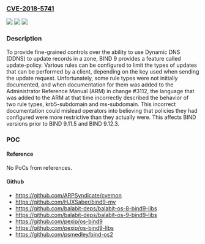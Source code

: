 ### [CVE-2018-5741](https://cve.mitre.org/cgi-bin/cvename.cgi?name=CVE-2018-5741)
![](https://img.shields.io/static/v1?label=Product&message=BIND%209&color=blue)
![](https://img.shields.io/static/v1?label=Version&message=BIND%209Versions%20prior%20to%20BIND%209.11.5%20and%20BIND%209.12.3%20&color=brighgreen)
![](https://img.shields.io/static/v1?label=Vulnerability&message=The%20krb5-subdomain%20and%20ms-subdomain%20update%20policy%20rule%20types%20permit%20updates%20from%20any%20client%20authenticated%20with%20a%20valid%20Kerberos%20or%20Windows%20machine%20principal%20from%20the%20REALM%20specified%20in%20the%20identity%20field%2C%20to%20modify%20records%20in%20the%20zone%20at%20or%20below%20the%20name%20specified%20in%20the%20name%20field.%20The%20incorrect%20documentation%2C%20however%2C%20indicated%20that%20the%20policy%20would%20be%20restricted%20to%20names%20at%20or%20below%20the%20machine's%20name%20as%20encoded%20in%20the%20Windows%20or%20Kerberos%20principal.%0A%0AFor%20example%2C%20if%20named.conf%20contains%20the%20following%20configuration%20statement%20in%20the%20zone%20%22example.com%22%3A%0A%0Azone%20example.com%20%7B%0A%20%20%20%20%20%20%20%20...%0A%20%20%20%20%20%20%20%20update-policy%20%7B%0A%20%20%20%20%20%20%20%20%20%20%20%20%20%20%20%20grant%20SUB.EXAMPLE.COM%20krb5-subdomain%20.%20ANY%3B%0A%20%20%20%20%20%20%20%20%7D%3B%0A%7D%3B%0A%0A...then%20a%20client%20possessing%20a%20valid%20Kerberos%20machine%20principal%20for%20host%2Fmachine.sub.example.com%40SUB.EXAMPLE.COM%20would%20be%20allowed%20to%20update%20any%20record%20at%20or%20below%20%22example.com%22%2C%20whereas%20the%20documentation%20indicated%20that%20updates%20would%20only%20be%20permitted%20at%20or%20below%20%22machine.sub.example.com%22.%20In%20practice%2C%20the%20name%20of%20the%20machine%20encoded%20in%20the%20principal%20is%20not%20checked%20to%20ensure%20that%20it%20matches%20the%20records%20to%20be%20updated.%20The%20update%20policy%20for%20the%20zone%2C%20having%20established%20that%20the%20client%20possesses%20a%20valid%20machine%20principal%20from%20the%20SUB.EXAMPLE.COM%20realm%2C%20simply%20allows%20updates%20to%20all%20records%20within%20the%20zone%20%22example.com%22.%0A%0AThe%20ms-subdomain%20rule%20type%20behaves%20similarly%2C%20but%20for%20Windows%20machine%20principals%20such%20as%20machine%24%40SUB.EXAMPLE.COM%20instead%20of%20Kerberos%20principals.%0A%0AThe%20krb5-subdomain%20and%20ms-subdomain%20rules%20are%20intended%20to%20limit%20updates%20to%20names%20below%20the%20name%20field%20(in%20this%20example%2C%20%22.%22%2C%20which%20covers%20the%20entire%20zone).%20Because%20of%20a%20separate%20bug%20in%20the%20named.conf%20parser%2C%20a%20name%20field%20below%20%22.%22%20could%20not%20be%20configured%20in%20some%20releases.%0A%0AMaintenance%20releases%20of%20BIND%20released%20during%20or%20after%20October%202018%20(9.11.5%20or%20higher%2C%209.12.3%20or%20higher)%20will%20address%20this%20configuration%20bug%2C%20as%20well%20as%20adding%20new%20krb5-selfsub%20and%20ms-selfsub%20rule%20types%20which%20more%20accurately%20implement%20the%20behavior%20that%20the%20ARM%20formerly%20attributed%20to%20krb5-subdomain%20and%20ms-subdomain.&color=brighgreen)

### Description

To provide fine-grained controls over the ability to use Dynamic DNS (DDNS) to update records in a zone, BIND 9 provides a feature called update-policy. Various rules can be configured to limit the types of updates that can be performed by a client, depending on the key used when sending the update request. Unfortunately, some rule types were not initially documented, and when documentation for them was added to the Administrator Reference Manual (ARM) in change #3112, the language that was added to the ARM at that time incorrectly described the behavior of two rule types, krb5-subdomain and ms-subdomain. This incorrect documentation could mislead operators into believing that policies they had configured were more restrictive than they actually were. This affects BIND versions prior to BIND 9.11.5 and BIND 9.12.3.

### POC

#### Reference
No PoCs from references.

#### Github
- https://github.com/ARPSyndicate/cvemon
- https://github.com/HJXSaber/bind9-my
- https://github.com/balabit-deps/balabit-os-8-bind9-libs
- https://github.com/balabit-deps/balabit-os-9-bind9-libs
- https://github.com/pexip/os-bind9
- https://github.com/pexip/os-bind9-libs
- https://github.com/psmedley/bind-os2

